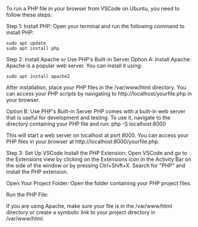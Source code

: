 To run a PHP file in your browser from VSCode on Ubuntu, you need to follow these steps:

Step 1: Install PHP: Open your terminal and run the following command to install PHP:

	sudo apt update
	sudo apt install php

Step 2: Install Apache or Use PHP's Built-in Server
Option A: Install Apache: Apache is a popular web server. You can install it using:

	sudo apt install apache2

After installation, place your PHP files in the /var/www/html directory. You can access your PHP scripts by navigating to http://localhost/yourfile.php in your browser.

Option B: Use PHP's Built-in Server
PHP comes with a built-in web server that is useful for development and testing. To use it, navigate to the directory containing your PHP file and run:
	php -S localhost:8000

This will start a web server on localhost at port 8000. You can access your PHP files in your browser at http://localhost:8000/yourfile.php.

Step 3: Set Up VSCode
Install the PHP Extension: Open VSCode and go to the Extensions view by clicking on the Extensions icon in the Activity Bar on the side of the window or by pressing Ctrl+Shift+X. Search for "PHP" and install the PHP extension.

Open Your Project Folder: Open the folder containing your PHP project files.

Run the PHP File:

If you are using Apache, make sure your file is in the /var/www/html directory or create a symbolic link to your project directory in /var/www/html.


